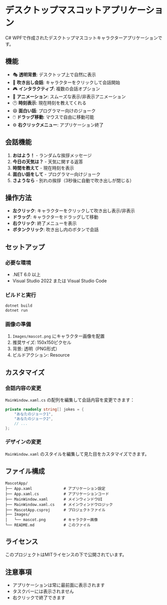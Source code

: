 # デスクトップマスコットアプリケーション

C# WPFで作成されたデスクトップマスコットキャラクターアプリケーションです。

## 機能

- 🎭 **透明背景**: デスクトップ上で自然に表示
- 💬 **吹き出し会話**: キャラクターをクリックして会話開始
- 🎮 **インタラクティブ**: 複数の会話オプション
- 🎨 **アニメーション**: スムーズな表示/非表示アニメーション
- 🕐 **時刻表示**: 現在時刻を教えてくれる
- 😄 **面白い話**: プログラマー向けのジョーク
- 🖱️ **ドラッグ移動**: マウスで自由に移動可能
- ⚙️ **右クリックメニュー**: アプリケーション終了

## 会話機能

1. **おはよう！** - ランダムな挨拶メッセージ
2. **今日の天気は？** - 天気に関する返答
3. **時間を教えて** - 現在時刻を表示
4. **面白い話をして** - プログラマー向けジョーク
5. **さようなら** - 別れの挨拶（3秒後に自動で吹き出しが閉じる）

## 操作方法

- **左クリック**: キャラクターをクリックして吹き出し表示/非表示
- **ドラッグ**: キャラクターをドラッグして移動
- **右クリック**: 終了メニューを表示
- **ボタンクリック**: 吹き出し内のボタンで会話

## セットアップ

### 必要な環境
- .NET 6.0 以上
- Visual Studio 2022 または Visual Studio Code

### ビルドと実行
```bash
dotnet build
dotnet run
```

### 画像の準備
1. `Images/mascot.png` にキャラクター画像を配置
2. 推奨サイズ: 150x150ピクセル
3. 背景: 透明（PNG形式）
4. ビルドアクション: Resource

## カスタマイズ

### 会話内容の変更
`MainWindow.xaml.cs` の配列を編集して会話内容を変更できます：

```csharp
private readonly string[] jokes = {
    "あなたのジョーク1",
    "あなたのジョーク2",
    // ...
};
```

### デザインの変更
`MainWindow.xaml` のスタイルを編集して見た目をカスタマイズできます。

## ファイル構成

```
MascotApp/
├── App.xaml              # アプリケーション設定
├── App.xaml.cs           # アプリケーションコード
├── MainWindow.xaml       # メインウィンドウUI
├── MainWindow.xaml.cs    # メインウィンドウロジック
├── MascotApp.csproj      # プロジェクトファイル
├── Images/
│   └── mascot.png        # キャラクター画像
└── README.md             # このファイル
```

## ライセンス

このプロジェクトはMITライセンスの下で公開されています。

## 注意事項

- アプリケーションは常に最前面に表示されます
- タスクバーには表示されません
- 右クリックで終了できます 